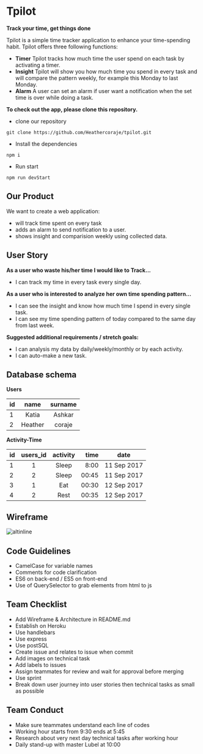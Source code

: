 # Tpilot
**Track your time, get things done**

Tpilot is a simple time tracker application to enhance your time-spending habit.
Tpilot offers three following functions:

+ **Timer** Tpilot tracks how much time the user spend on each task by activating a timer.
+ **Insight** Tpilot will show you how much time you spend in every task and will compare the pattern weekly, for example this Monday to last Monday. 
+ **Alarm** A user can set an alarm if user want a notification when the set time is over while doing a task.

**To check out the app, please clone this repository.**
* clone our repository
```
git clone https://github.com/Heathercoraje/tpilot.git
```
* Install the dependencies
```
npm i
```
* Run start
```
npm run devStart
```

## Our Product

We want to create a web application:
* will track time spent on every task
* adds an alarm to send notification to a user.
* shows insight and comparision weekly using collected data.

## User Story

**As a user who waste his/her time I would like to Track...**
* I can track my time in every task every single day.

**As a user who is interested to analyze her own time spending pattern...**
* I can see the insight and know how much time I spend in every single task.
* I can see my time spending pattern of today compared to the same day from last week.

**Suggested additional requirements / stretch goals:**
* I can analysis my data by daily/weekly/monthly or by each activity.
* I can auto-make a new task.

## Database schema
**Users**

| id  |  name | surname |
| --- |:-----:|:-------:|
| 1 | Katia | Ashkar |
| 2 | Heather | coraje |

**Activity-Time**

| id  | users_id | activity | time | date |
| --- |:---------:|:------:| -------: | ----- |
| 1 | 1 | Sleep | 8:00 |11 Sep 2017|
| 2 | 2 | Sleep | 00:45 |11 Sep 2017|
| 3 | 1 | Eat | 00:30 |12 Sep 2017|
| 4 | 2 | Rest | 00:35 |12 Sep 2017|

## Wireframe

![altinline](https://user-images.githubusercontent.com/26391874/30265328-81b3e602-96e4-11e7-87a6-821777c9a884.png)

## Code Guidelines
* CamelCase for variable names
* Comments for code clarification
* ES6 on back-end / ES5 on front-end
* Use of QuerySelector to grab elements from html to js

## Team Checklist
* Add Wireframe & Architecture in README.md
* Establish on Heroku
* Use handlebars
* Use express
* Use postSQL
* Create issue and relates to issue when commit
* Add images on technical task
* Add labels to issues
* Assign teammates for review and wait for approval before merging
* Use sprint
* Break down user journey into user stories then technical tasks as small as possible

## Team Conduct
+ Make sure teammates understand each line of codes
+ Working hour starts from 9:30 ends at 5:45
+ Research about very next day technical tasks after working hour
+ Daily stand-up with master Lubel at 10:00
